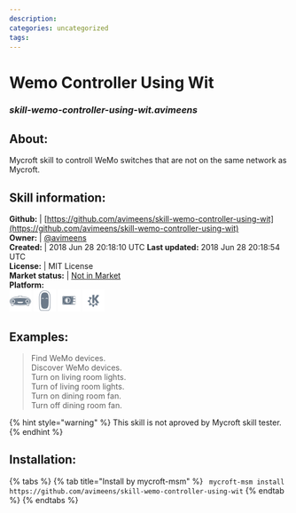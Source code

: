 ```yaml
--- 
description: 
categories: uncategorized   
tags:   
---
```


# Wemo Controller Using Wit  
### _skill-wemo-controller-using-wit.avimeens_  
## About:  
Mycroft skill to controll WeMo switches that are not on the same network as Mycroft.

## Skill information:  
**Github:** | [https://github.com/avimeens/skill-wemo-controller-using-wit](https://github.com/avimeens/skill-wemo-controller-using-wit)  
**Owner:** | [@avimeens](https://github.com/avimeens)  
**Created:** | 2018 Jun 28 20:18:10 UTC  **Last updated:** 2018 Jun 28 20:18:54 UTC  
**License:** | MIT License  
**Market status:** | [Not in Market](https://market.mycroft.ai/skill/)  
**Platform:**  
 ![](../.gitbook/assets/mark-1-icon.png)  ![](../.gitbook/assets/mark-2-icon.png)  ![](../.gitbook/assets/picroft-icon.png)  ![](../.gitbook/assets/kde.png)   
## Examples:  
> Find WeMo devices.  
> Discover WeMo devices.  
> Turn on living room lights.  
> Turn of living room lights.  
> Turn on dining room fan.  
> Turn off dining room fan.  
  
{% hint style="warning" %}
This skill is not aproved by Mycroft skill tester.
{% endhint %}
    
## Installation:  
{% tabs %}
{% tab title="Install by mycroft-msm" %}
``` mycroft-msm install https://github.com/avimeens/skill-wemo-controller-using-wit```
{% endtab %}
  {% endtabs %}
  
